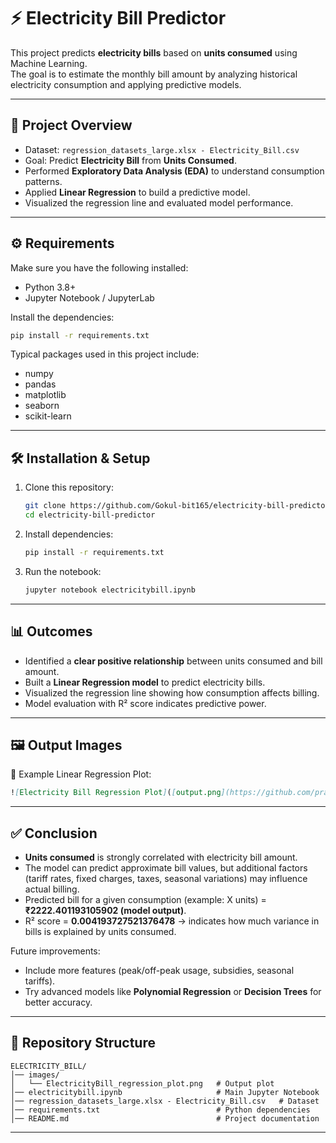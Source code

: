 
# ⚡ Electricity Bill Predictor  

This project predicts **electricity bills** based on **units consumed** using Machine Learning.  
The goal is to estimate the monthly bill amount by analyzing historical electricity consumption and applying predictive models.  

---

## 📌 Project Overview  

- Dataset: `regression_datasets_large.xlsx - Electricity_Bill.csv`  
- Goal: Predict **Electricity Bill** from **Units Consumed**.  
- Performed **Exploratory Data Analysis (EDA)** to understand consumption patterns.  
- Applied **Linear Regression** to build a predictive model.  
- Visualized the regression line and evaluated model performance.  

---

## ⚙️ Requirements  

Make sure you have the following installed:  

- Python 3.8+  
- Jupyter Notebook / JupyterLab  

Install the dependencies:  

```bash
pip install -r requirements.txt
```  

Typical packages used in this project include:  
- numpy  
- pandas  
- matplotlib  
- seaborn  
- scikit-learn  

---

## 🛠 Installation & Setup  

1. Clone this repository:  
   ```bash
   git clone https://github.com/Gokul-bit165/electricity-bill-predictor.git
   cd electricity-bill-predictor
   ```

2. Install dependencies:  
   ```bash
   pip install -r requirements.txt
   ```

3. Run the notebook:  
   ```bash
   jupyter notebook electricitybill.ipynb
   ```

---

## 📊 Outcomes  

- Identified a **clear positive relationship** between units consumed and bill amount.  
- Built a **Linear Regression model** to predict electricity bills.  
- Visualized the regression line showing how consumption affects billing.  
- Model evaluation with R² score indicates predictive power.  

---

## 🖼 Output Images  

📌 Example Linear Regression Plot:  

```markdown
![Electricity Bill Regression Plot]([output.png](https://github.com/prabanand-sc/Linear-Regression---Electricity-Bill-Predictor-/blob/main/output.png))
```

---

## ✅ Conclusion  

- **Units consumed** is strongly correlated with electricity bill amount.  
- The model can predict approximate bill values, but additional factors (tariff rates, fixed charges, taxes, seasonal variations) may influence actual billing.  
- Predicted bill for a given consumption (example: X units) = **₹2222.401193105902 (model output)**.  
- R² score = **0.004193727521376478** → indicates how much variance in bills is explained by units consumed.  

Future improvements:  
- Include more features (peak/off-peak usage, subsidies, seasonal tariffs).  
- Try advanced models like **Polynomial Regression** or **Decision Trees** for better accuracy.  

---

## 📂 Repository Structure  

```
ELECTRICITY_BILL/
│── images/
│   └── ElectricityBill_regression_plot.png   # Output plot
│── electricitybill.ipynb                     # Main Jupyter Notebook
│── regression_datasets_large.xlsx - Electricity_Bill.csv   # Dataset
│── requirements.txt                          # Python dependencies
│── README.md                                 # Project documentation
```

---



